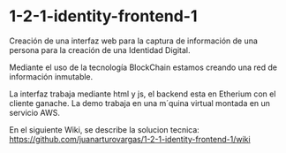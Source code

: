 # 1-2-1-identity-frontend-1
Creación de una interfaz web para la captura de información de una persona para la creación de una Identidad Digital.

Mediante el uso de la tecnología BlockChain estamos creando una red de información inmutable.

La interfaz trabaja mediante html y js, el backend esta en Etherium con el cliente ganache. La demo trabaja en una m´quina virtual montada en un servicio AWS.


En el siguiente Wiki, se describe la solucion tecnica: https://github.com/juanarturovargas/1-2-1-identity-frontend-1/wiki
